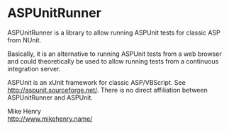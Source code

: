 # ASPUnitRunner

ASPUnitRunner is a library to allow running ASPUnit tests for classic ASP 
from NUnit.

Basically, it is an alternative to running ASPUnit tests from a web browser 
and could theoretically be used to allow running tests from a continuous 
integration server.

ASPUnit is an xUnit framework for classic ASP/VBScript. See 
<http://aspunit.sourceforge.net/>. There is no direct affiliation between 
ASPUnitRunner and ASPUnit.

Mike Henry  
<http://www.mikehenry.name/>

